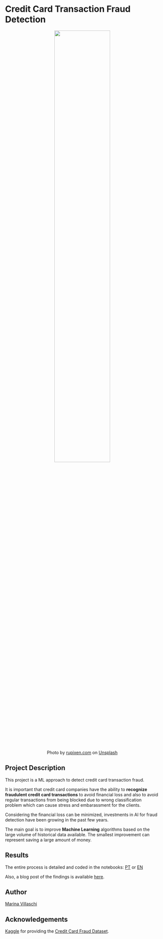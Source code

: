 # Credit Card Transaction Fraud Detection


<center><img width="60%" src="http://images.unsplash.com/photo-1563013544-824ae1b704d3?ixlib=rb-1.2.1&q=80&fm=jpg&crop=entropy&cs=tinysrgb&w=1080&fit=max"></center>

<center>Photo by <a href="https://unsplash.com/@rupixen?utm_source=unsplash&utm_medium=referral&utm_content=creditCopyText">rupixen.com</a> on <a href="https://unsplash.com/s/photos/money-transaction?utm_source=unsplash&utm_medium=referral&utm_content=creditCopyText">Unsplash</a></center>



## Project Description

This project is a ML approach to detect credit card transaction fraud.

It is important that credit card companies have the ability to **recognize fraudulent credit card transactions**  to avoid financial loss and also to avoid regular transactions from being blocked due to wrong classification problem which can cause stress and embarassment for the clients. 

Considering the financial loss can be minimized, investments in AI for fraud detection have been growing in the past few years.

The main goal is to improve **Machine Learning** algorithms based on the large volume of historical data available. The smallest improvement can represent saving a large amount of money.


## Results

The entire process is detailed and coded in the notebooks: [PT](https://github.com/marinavillaschi/creditcard-fraud-detection/blob/main/Detecção_de_transações_fraudulentas_em_cartõ__es_de_crédito.ipynb) or [EN](https://github.com/marinavillaschi/creditcard-fraud-detection/blob/main/Credit_card_fraud_detection.ipynb)

Also, a blog post of the findings is available [here](https://pandascouple.medium.com/detec%C3%A7%C3%A3o-de-transa%C3%A7%C3%B5es-fraudulentas-em-cart%C3%B5es-de-cr%C3%A9dito-41b386b32f01).

## Author

[Marina Villaschi](https://www.linkedin.com/in/marinavillaschi/?locale=en_US)

## Acknowledgements

[Kaggle](https://www.kaggle.com/) for providing the [Credit Card Fraud Dataset](https://www.kaggle.com/datasets/mlg-ulb/creditcardfraud).